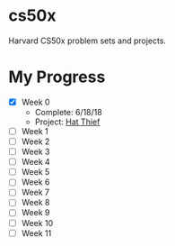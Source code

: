 # cs50x
Harvard CS50x problem sets and projects. 

# My Progress
- [x] Week 0
  - Complete: 6/18/18
  - Project: [Hat Thief](https://scratch.mit.edu/projects/229693968/)
- [ ] Week 1
- [ ] Week 2
- [ ] Week 3
- [ ] Week 4
- [ ] Week 5
- [ ] Week 6
- [ ] Week 7
- [ ] Week 8
- [ ] Week 9
- [ ] Week 10
- [ ] Week 11
